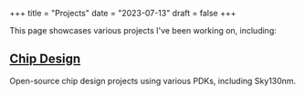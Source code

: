 +++
title = "Projects"
date = "2023-07-13"
draft = false
+++

This page showcases various projects I've been working on, including:

## [Chip Design](/projects/chip-design/)
Open-source chip design projects using various PDKs, including Sky130nm. 